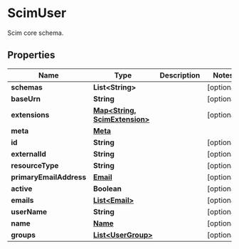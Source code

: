 

# ScimUser

Scim core schema.

## Properties

| Name | Type | Description | Notes |
|------------ | ------------- | ------------- | -------------|
|**schemas** | **List&lt;String&gt;** |  |  [optional] |
|**baseUrn** | **String** |  |  [optional] |
|**extensions** | [**Map&lt;String, ScimExtension&gt;**](ScimExtension.md) |  |  [optional] |
|**meta** | [**Meta**](Meta.md) |  |  |
|**id** | **String** |  |  [optional] |
|**externalId** | **String** |  |  [optional] |
|**resourceType** | **String** |  |  [optional] |
|**primaryEmailAddress** | [**Email**](Email.md) |  |  [optional] |
|**active** | **Boolean** |  |  [optional] |
|**emails** | [**List&lt;Email&gt;**](Email.md) |  |  [optional] |
|**userName** | **String** |  |  [optional] |
|**name** | [**Name**](Name.md) |  |  [optional] |
|**groups** | [**List&lt;UserGroup&gt;**](UserGroup.md) |  |  [optional] |



